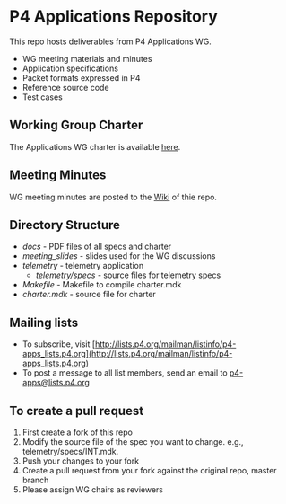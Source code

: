 P4 Applications Repository 
============================

This repo hosts deliverables from P4 Applications WG.
- WG meeting materials and minutes 
- Application specifications
- Packet formats expressed in P4
- Reference source code
- Test cases

Working Group Charter
----------------------
The Applications WG charter is available [here](https://github.com/p4lang/p4-applications/blob/master/docs/charter.pdf).

Meeting Minutes
---------------------
WG meeting minutes are posted to the [Wiki](https://github.com/p4lang/p4-applications/wiki) of thie repo.

Directory Structure
------------------
* _docs_ - PDF files of all specs and charter
* _meeting_slides_ - slides used for the WG discussions  
* _telemetry_ - telemetry application
  - _telemetry/specs_ - source files for telemetry specs
* _Makefile_ - Makefile to compile charter.mdk
* _charter.mdk_ - source file for charter

Mailing lists
-------------------
- To subscribe, visit
  [http://lists.p4.org/mailman/listinfo/p4-apps_lists.p4.org](http://lists.p4.org/mailman/listinfo/p4-apps_lists.p4.org)
- To post a message to all list members, send an email to <p4-apps@lists.p4.org>

To create a pull request
------------------------
1. First create a fork of this repo
1. Modify the source file of the spec you want to change. e.g., telemetry/specs/INT.mdk.
1. Push your changes to your fork
1. Create a pull request from your fork against the original repo, master branch
1. Please assign WG chairs as reviewers
